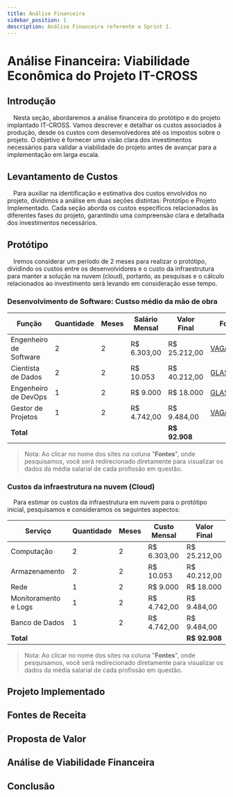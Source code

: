 ```yaml
---
title: Análise Financeira
sidebar_position: 1
description: Análise Financeira referente a Sprint 1.
---
```

# Análise Financeira: Viabilidade Econômica do Projeto IT-CROSS

## Introdução

&emsp;Nesta seção, abordaremos a análise financeira do protótipo e do projeto implantado IT-CROSS. Vamos descrever e detalhar os custos associados à produção, desde os custos com desenvolvedores até os impostos sobre o projeto. O objetivo é fornecer uma visão clara dos investimentos necessários para validar a viabilidade do projeto antes de avançar para a implementação em larga escala.

## Levantamento de Custos 

&emsp;Para auxiliar na identificação e estimativa dos custos envolvidos no projeto, dividimos a análise em duas seções distintas: Protótipo e Projeto Implementado. Cada seção aborda os custos específicos relacionados às diferentes fases do projeto, garantindo uma compreensão clara e detalhada dos investimentos necessários.

## Protótipo 

&emsp;Iremos considerar um período de 2 meses para realizar o protótipo, dividindo os custos entre os desenvolvidores e o custo da infraestrutura para manter a solução na nuvem (cloud), portanto, as pesquisas e o cálculo relacionados ao investimento será levando em consideração esse tempo.



<p align="center">

### Desenvolvimento de Software: Custso médio da mão de obra

| Função                 | Quantidade | Meses | Salário Mensal | Valor Final    | Fonte                |
| ---------------------  | ---------- | ----- | -------------- | -------------- | -------------------- |
| Engenheiro de Software | 2          | 2     | R$ 6.303,00    | R$ 25.212,00   | [VAGAS](https://www.vagas.com.br/cargo/engenheiro-de-software#:~:text=No%20cargo%20de%20Engenheiro%20de,de%20R%24%206.303%2C00.) |
| Cientista de Dados     | 2          | 2     | R$ 10.053      | R$ 40.212,00   | [GLASSDOR](https://www.glassdoor.com.br/Sal%C3%A1rios/cientista-de-dados-sal%C3%A1rio-SRCH_KO0,18.htm) |
| Engenheiro de DevOps   | 1          | 2     | R$ 9.000       | R$ 18.000      | [GLASSDOR](https://www.glassdoor.com.br/Sal%C3%A1rios/devops-engineer-sal%C3%A1rio-SRCH_KO0,15.htm) |
| Gestor de Projetos     | 1          | 2     | R$ 4.742,00    | R$ 9.484,00   | [VAGAS](https://www.vagas.com.br/cargo/gestao-de-projetos) |
| **Total**              |            |       |                | **R$ 92.908** |                    |

</p>

>Nota: Ao clicar no nome dos sites na coluna "**Fontes**", onde pesquisamos, você será redirecionado diretamente para visualizar os dados da média salarial de cada profissão em questão.

<p align="center">

### Custos da infraestrutura na nuvem (Cloud)

&emsp;Para estimar os custos da infraestrutura em nuvem para o protótipo inicial, pesquisamos e consideramos os seguintes aspectos:

| Serviço                | Quantidade | Meses | Custo   Mensal | Valor Final    | 
| ---------------------  | ---------- | ----- | -------------- | -------------- | 
| Computação             | 2          | 2     | R$ 6.303,00    | R$ 25.212,00   | 
| Armazenamento          | 2          | 2     | R$ 10.053      | R$ 40.212,00   | 
| Rede                   | 1          | 2     | R$ 9.000       | R$ 18.000      |
| Monitoramento e Logs   | 1          | 2     | R$ 4.742,00    | R$ 9.484,00    | 
| Banco de Dados         | 1          | 2     | R$ 4.742,00    | R$ 9.484,00    | 
| **Total**              |            |       |                | **R$ 92.908**  |  

</p>

>Nota: Ao clicar no nome dos sites na coluna "**Fontes**", onde pesquisamos, você será redirecionado diretamente para visualizar os dados da média salarial de cada profissão em questão.

## Projeto Implementado

## Fontes de Receita

## Proposta de Valor

## Análise de Viabilidade Financeira 

## Conclusão 